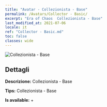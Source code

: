 ```yaml
---
title: "Avatar - Collezionista - Base"
permalink: /Avatars/Collector - Basic/
excerpt: "Era of Chaos  Collezionista - Base"
last_modified_at: 2021-07-06
locale: it
ref: "Collector - Basic.md"
toc: false
classes: wide
---
```

 ![Collezionista - Base](/images/a/avatarFrame_71.png)

## Dettagli

 **Descrizione:** Collezionista - Base 

 **Tips:** Collezionista - Base 

 **Is available:**  + 

